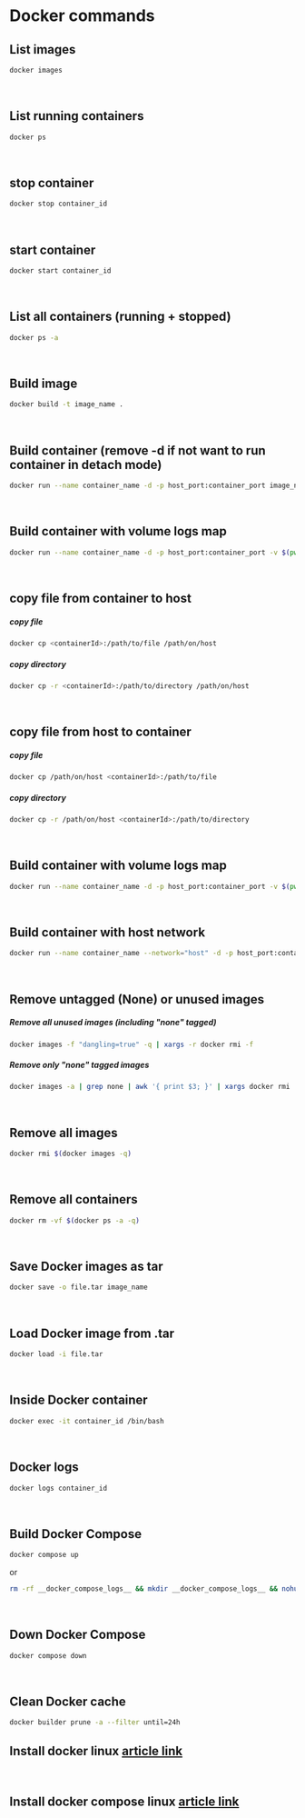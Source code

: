 # Docker commands

## List images

```bash
docker images
```
</br>

## List running containers

```bash
docker ps
```
</br>

## stop container

```bash
docker stop container_id
```
</br>

## start container

```bash
docker start container_id
```
</br>

## List all containers (running + stopped)

```bash
docker ps -a
```
</br>

## Build image

```bash
docker build -t image_name .
```
</br>

## Build container (remove -d if not want to run container in detach mode)

```bash
docker run --name container_name -d -p host_port:container_port image_name
```
</br>

## Build container with volume logs map

```bash
docker run --name container_name -d -p host_port:container_port -v $(pwd)/logs:/app/logs image_name
```
</br>

## copy file from container to host

##### copy file
```bash
docker cp <containerId>:/path/to/file /path/on/host
```
##### copy directory
```bash
docker cp -r <containerId>:/path/to/directory /path/on/host
```
</br>

## copy file from host to container

##### copy file
```bash
docker cp /path/on/host <containerId>:/path/to/file 
```
##### copy directory
```bash
docker cp -r /path/on/host <containerId>:/path/to/directory 
```
</br>


## Build container with volume logs map

```bash
docker run --name container_name -d -p host_port:container_port -v $(pwd)/logs:/app/logs image_name
```
</br>

## Build container with host network

```bash
docker run --name container_name --network="host" -d -p host_port:container_port image_name
```
</br>

## Remove untagged (None) or unused images

##### Remove all unused images (including "none" tagged)
```bash
docker images -f "dangling=true" -q | xargs -r docker rmi -f
```
##### Remove only "none" tagged images
```bash
docker images -a | grep none | awk '{ print $3; }' | xargs docker rmi
```
</br>

## Remove all images

```bash
docker rmi $(docker images -q)
```
</br>

## Remove all containers

```bash
docker rm -vf $(docker ps -a -q)
```
</br>

## Save Docker images as tar

```bash
docker save -o file.tar image_name
```
</br>

## Load Docker image from .tar

```bash
docker load -i file.tar
```
</br>

## Inside Docker container

```bash
docker exec -it container_id /bin/bash
```
</br>

## Docker logs

```bash
docker logs container_id
```
</br>

## Build Docker Compose

```bash
docker compose up
```
or
```bash
rm -rf __docker_compose_logs__ && mkdir __docker_compose_logs__ && nohup docker compose up --remove-orphans --build >> __docker_compose_logs__/out 2>> __docker_compose_logs__/error & echo $! > task_id.txt
```
</br>

## Down Docker Compose

```bash
docker compose down
```
</br>

## Clean Docker cache

```bash
docker builder prune -a --filter until=24h
```

## Install docker linux [article link](https://www.digitalocean.com/community/tutorials/how-to-install-and-use-docker-on-ubuntu-22-04)
</br>

## Install docker compose linux [article link](https://www.digitalocean.com/community/tutorials/how-to-install-and-use-docker-compose-on-ubuntu-22-04)